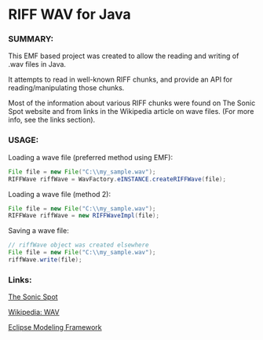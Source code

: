 RIFF WAV for Java
==================================

### SUMMARY: ###

This EMF based project was created to allow the reading and writing of .wav files in Java.  
  
It attempts to read in well-known RIFF chunks, and provide an API for reading/manipulating those chunks.  
  
Most of the information about various RIFF chunks were found on The Sonic Spot website 
and from links in the Wikipedia article on wave files. (For more info, see the links section).  


### USAGE: ###

Loading a wave file (preferred method using EMF):  

```java
File file = new File("C:\\my_sample.wav");
RIFFWave riffWave = WavFactory.eINSTANCE.createRIFFWave(file);
```

Loading a wave file (method 2):  

```java
File file = new File("C:\\my_sample.wav");
RIFFWave riffWave = new RIFFWaveImpl(file);
```

Saving a wave file:  

```java
// riffWave object was created elsewhere
File file = new File("C:\\my_sample.wav");
riffWave.write(file);
```

### Links: ###

[The Sonic Spot](http://www.sonicspot.com/guide/wavefiles.html)  
  
[Wikipedia: WAV](http://en.wikipedia.org/wiki/WAV)  
  
[Eclipse Modeling Framework](http://www.eclipse.org/modeling/emf/)  
  
  

